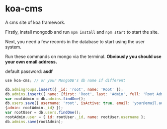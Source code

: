 # koa-cms

A cms site of koa framework.

Firstly, install mongodb and run `npm install` and `npm start` to start the site.

Next, you need a few records in the database to start using the user system.

Run these commands on mongo via the terminal.
**Obviously you should use your own email address.**

default password: **asdf**
```js
use koa-cms; // or your MongoDB's db name if different
```

```js
db.admingroups.insert({ _id: 'root', name: 'Root' });
db.admins.insert({ name: {first: 'Root', last: 'Admin', full: 'Root Admin'}, groups: ['root'] });
var rootAdmin = db.admins.findOne();
db.users.save({ username: 'root', isActive: true, email: 'your@email.addy', password: '$2a$10$mK2IhtqOCifD5/YH2GQPl.odhjcy4ENXNBkqanC0fMAxfPj1bWy2u', roles:
{admin: rootAdmin._id} });
var rootUser = db.users.findOne();
rootAdmin.user = { id: rootUser._id, name: rootUser.username };
db.admins.save(rootAdmin);
```